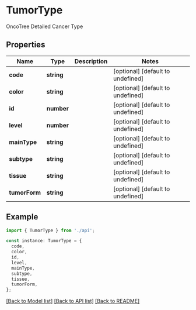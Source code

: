 # TumorType

OncoTree Detailed Cancer Type

## Properties

| Name          | Type       | Description | Notes                             |
| ------------- | ---------- | ----------- | --------------------------------- |
| **code**      | **string** |             | [optional] [default to undefined] |
| **color**     | **string** |             | [optional] [default to undefined] |
| **id**        | **number** |             | [optional] [default to undefined] |
| **level**     | **number** |             | [optional] [default to undefined] |
| **mainType**  | **string** |             | [optional] [default to undefined] |
| **subtype**   | **string** |             | [optional] [default to undefined] |
| **tissue**    | **string** |             | [optional] [default to undefined] |
| **tumorForm** | **string** |             | [optional] [default to undefined] |

## Example

```typescript
import { TumorType } from './api';

const instance: TumorType = {
  code,
  color,
  id,
  level,
  mainType,
  subtype,
  tissue,
  tumorForm,
};
```

[[Back to Model list]](../README.md#documentation-for-models) [[Back to API list]](../README.md#documentation-for-api-endpoints) [[Back to README]](../README.md)
